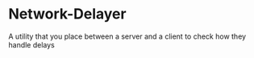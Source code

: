 # Network-Delayer
A utility that you place between a server and a client to check how they handle delays
